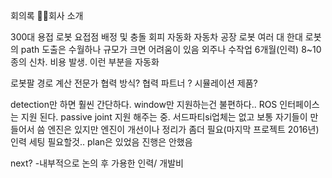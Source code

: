 회의록
회사 소개

300대 용접 로봇 요접점 배정 및 충돌 회피 자동화
자동차 공장 로봇 여러 대
한대 로봇의 path 도출은 수월하나   규모가 크면 어려움이 있음
외주나 수작업 6개월(인력)
8~10종의 신차. 비용 발생.
이런 부분을 자동화

로봇팔 경로 계산 전문가
협력 방식? 협력 파트너 ? 시뮬레이션 제품?

detection만 하면 훨씬 간단하다.
window만 지원하는건 불편하다..
ROS 인터페이스는 지원 된다.
passive joint 지원 해주는 중.
서드파티si업체는 없고 보통 자기들이 만들어서 씀
엔진은 있지만 엔진이 개선이나 정리가 좀더 필요(마지막 프로젝트 2016년) 인력 세팅 필요할것.. plan은 있었음 진행은 안했음

next?
-내부적으로 논의 후 가용한 인력/ 개발비
